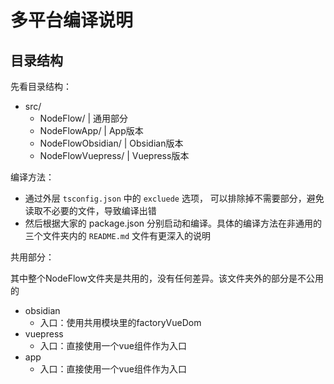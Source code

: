 # 多平台编译说明

## 目录结构

先看目录结构：

- src/
  - NodeFlow/         | 通用部分
  - NodeFlowApp/      | App版本
  - NodeFlowObsidian/ | Obsidian版本
  - NodeFlowVuepress/ | Vuepress版本

编译方法：

- 通过外层 `tsconfig.json` 中的 `excluede` 选项，
  可以排除掉不需要部分，避免读取不必要的文件，导致编译出错
- 然后根据大家的 package.json 分别启动和编译。具体的编译方法在非通用的三个文件夹内的 `README.md` 文件有更深入的说明

共用部分：

其中整个NodeFlow文件夹是共用的，没有任何差异。该文件夹外的部分是不公用的

- obsidian
  - 入口：使用共用模块里的factoryVueDom
- vuepress
  - 入口：直接使用一个vue组件作为入口
- app
  - 入口：直接使用一个vue组件作为入口
